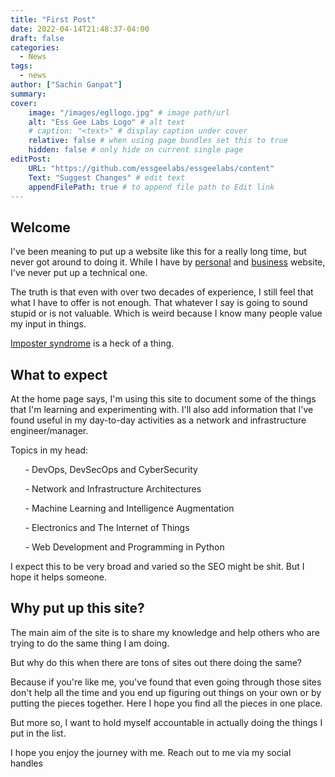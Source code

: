 ```yaml
---
title: "First Post"
date: 2022-04-14T21:48:37-04:00
draft: false
categories:
  - News
tags:
  - news
author: ["Sachin Ganpat"]
summary: 
cover:
    image: "/images/egllogo.jpg" # image path/url
    alt: "Ess Gee Labs Logo" # alt text
    # caption: "<text>" # display caption under cover
    relative: false # when using page bundles set this to true
    hidden: false # only hide on current single page
editPost:
    URL: "https://github.com/essgeelabs/essgeelabs/content"
    Text: "Suggest Changes" # edit text
    appendFilePath: true # to append file path to Edit link
---
```


## Welcome

I've been meaning to put up a website like this for a really long time, but never got around to doing it. While I have by [personal](https://www.sachinganpat.com) and [business](https://www.interxect.com) website, I've never put up a technical one.

The truth is that even with over two decades of experience, I still feel that what I have to offer is not enough. That whatever I say is going to sound stupid or is not valuable. Which is weird because I know many people value my input in things.

[Imposter syndrome](https://www.sachinganpat.com/2019/11/smart-but-not-smart-enough/) is a heck of a thing. 


## What to expect

At the home page says, I'm using this site to document some of the things that I'm learning and experimenting with. I'll also add information that I've found useful in my day-to-day activities as a network and infrastructure engineer/manager. 

Topics in my head:

      - DevOps, DevSecOps and CyberSecurity

      - Network and Infrastructure Architectures

      - Machine Learning and Intelligence Augmentation

      - Electronics and The Internet of Things

      - Web Development and Programming in Python

I expect this to be very broad and varied so the SEO might be shit. But I hope it helps someone.


## Why put up this site?

The main aim of the site is to share my knowledge and help others who are trying to do the same thing I am doing.

But why do this when there are tons of sites out there doing the same?

Because if you're like me, you've found that even going through those sites don't help all the time and you end up figuring out things on your own or by putting the pieces together. Here I hope you find all the pieces in one place.

But more so, I want to hold myself accountable in actually doing the things I put in the list.

I hope you enjoy the journey with me. Reach out to me via my social handles 

